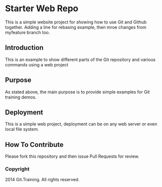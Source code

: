 # Starter Web Repo

This is a simple website project for
showing how to use Git and Github together.
Adding a line for rebasing example, then
mroe changes from myfeature branch too.

## Introduction

This is an example to show different parts
of the Git repository and various commands
using a web project

## Purpose

As stated above, the main purpose is to
provide simple examples for Git training
demos.

## Deployment

This is a simple web project, deployment
can be on any web server or even local
file system.

## How To Contribute

Please fork this repository and then issue Pull Requests for review.

### Copyright

2014 Git.Training.  All rights reserved.
